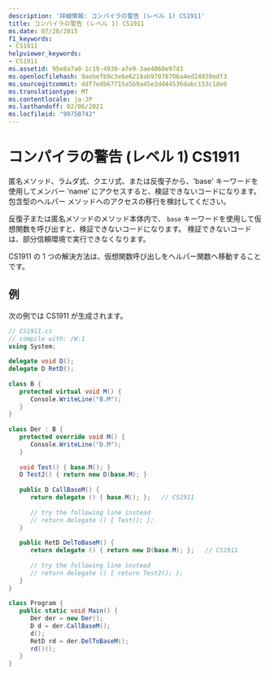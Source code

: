 ```yaml
---
description: '詳細情報: コンパイラの警告 (レベル 1) CS1911'
title: コンパイラの警告 (レベル 1) CS1911
ms.date: 07/20/2015
f1_keywords:
- CS1911
helpviewer_keywords:
- CS1911
ms.assetid: 95e8a7a0-1c19-4930-a7e9-3ae4060e97d3
ms.openlocfilehash: 9aebefb9c3e6e6218ab97078706a4ed24939edf3
ms.sourcegitcommit: ddf7edb67715a5b9a45e3dd44536dabc153c1de0
ms.translationtype: MT
ms.contentlocale: ja-JP
ms.lasthandoff: 02/06/2021
ms.locfileid: "99750742"
---
```

# <a name="compiler-warning-level-1-cs1911"></a>コンパイラの警告 (レベル 1) CS1911

匿名メソッド、ラムダ式、クエリ式、または反復子から、'base' キーワードを使用してメンバー ’name’ にアクセスすると、検証できないコードになります。 包含型のヘルパー メソッドへのアクセスの移行を検討してください。  
  
 反復子または匿名メソッドのメソッド本体内で、 `base` キーワードを使用して仮想関数を呼び出すと、検証できないコードになります。 検証できないコードは、部分信頼環境で実行できなくなります。  
  
 CS1911 の 1 つの解決方法は、仮想関数呼び出しをヘルパー関数へ移動することです。  
  
## <a name="example"></a>例  

 次の例では CS1911 が生成されます。  
  
```csharp  
// CS1911.cs  
// compile with: /W:1  
using System;  
  
delegate void D();  
delegate D RetD();  
  
class B {  
   protected virtual void M() {  
      Console.WriteLine("B.M");  
   }  
}  
  
class Der : B {  
   protected override void M() {  
      Console.WriteLine("D.M");  
   }  
  
   void Test() { base.M(); }  
   D Test2() { return new D(base.M); }  
  
   public D CallBaseM() {  
      return delegate () { base.M(); };   // CS1911  
  
      // try the following line instead  
      // return delegate () { Test(); };  
   }  
  
   public RetD DelToBaseM() {  
      return delegate () { return new D(base.M); };   // CS1911  
  
      // try the following line instead  
      // return delegate () { return Test2(); };  
   }  
}  
  
class Program {  
   public static void Main() {  
      Der der = new Der();  
      D d = der.CallBaseM();  
      d();  
      RetD rd = der.DelToBaseM();  
      rd()();  
   }  
}  
```
